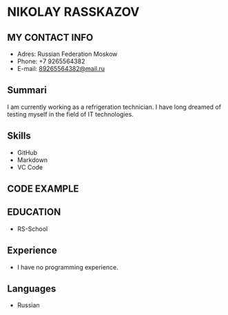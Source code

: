 

# NIKOLAY RASSKAZOV
## MY CONTACT INFO
+ Adres: Russian Federation Moskow 
+ Phone: +7 9265564382
+ E-mail: 89265564382@mail.ru
## Summari
I am currently working as a refrigeration technician. I have long dreamed of testing myself in the field of IT technologies.
## Skills
+ GitHub
+ Markdown
+ VC Code
## CODE EXAMPLE

## EDUCATION
+ RS-School
## Experience
+ I have no programming experience.
## Languages
+ Russian
